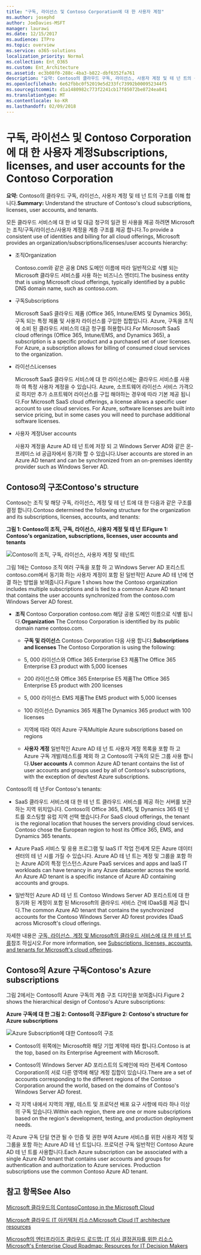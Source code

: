 ```yaml
---
title: "구독, 라이선스 및 Contoso Corporation에 대 한 사용자 계정"
ms.author: josephd
author: JoeDavies-MSFT
manager: laurawi
ms.date: 12/15/2017
ms.audience: ITPro
ms.topic: overview
ms.service: o365-solutions
localization_priority: Normal
ms.collection: Ent_O365
ms.custom: Ent_Architecture
ms.assetid: ec3b08f0-288c-4ba3-b822-dbf6352fa761
description: "요약: Contoso의 클라우드 구독, 라이선스, 사용자 계정 및 테 넌 트의 구조를 이해 합니다."
ms.openlocfilehash: 6e62fbbc0f52019e5d233fc73992b000952344f5
ms.sourcegitcommit: d1a1480982c773f2241cb17f85072be8724ea841
ms.translationtype: MT
ms.contentlocale: ko-KR
ms.lasthandoff: 02/09/2018
---
```

# <a name="subscriptions-licenses-and-user-accounts-for-the-contoso-corporation"></a><span data-ttu-id="e9bf2-103">구독, 라이선스 및 Contoso Corporation에 대 한 사용자 계정</span><span class="sxs-lookup"><span data-stu-id="e9bf2-103">Subscriptions, licenses, and user accounts for the Contoso Corporation</span></span>

 <span data-ttu-id="e9bf2-104">**요약:** Contoso의 클라우드 구독, 라이선스, 사용자 계정 및 테 넌 트의 구조를 이해 합니다.</span><span class="sxs-lookup"><span data-stu-id="e9bf2-104">**Summary:** Understand the structure of Contoso's cloud subscriptions, licenses, user accounts, and tenants.</span></span>
  
<span data-ttu-id="e9bf2-105">모든 클라우드 서비스에 대 한 id 및 대금 청구의 일관 된 사용을 제공 하려면 Microsoft는 조직/구독/라이선스/사용자 계정을 계층 구조를 제공 합니다.</span><span class="sxs-lookup"><span data-stu-id="e9bf2-105">To provide a consistent use of identities and billing for all cloud offerings, Microsoft provides an organization/subscriptions/licenses/user accounts hierarchy:</span></span>
  
- <span data-ttu-id="e9bf2-106">조직</span><span class="sxs-lookup"><span data-stu-id="e9bf2-106">Organization</span></span>
    
    <span data-ttu-id="e9bf2-107">Contoso.com와 같은 공용 DNS 도메인 이름에 따라 일반적으로 식별 되는 Microsoft 클라우드 서비스를 사용 하는 비즈니스 엔터티.</span><span class="sxs-lookup"><span data-stu-id="e9bf2-107">The business entity that is using Microsoft cloud offerings, typically identified by a public DNS domain name, such as contoso.com.</span></span>
    
- <span data-ttu-id="e9bf2-108">구독</span><span class="sxs-lookup"><span data-stu-id="e9bf2-108">Subscriptions</span></span>
    
    <span data-ttu-id="e9bf2-p101">Microsoft SaaS 클라우드 제품 (Office 365, Intune/EMS 및 Dynamics 365), 구독 되는 특정 제품 및 사용자 라이선스를 구입한 집합입니다. Azure, 구독을 조직에 소비 된 클라우드 서비스의 대금 청구를 허용합니다.</span><span class="sxs-lookup"><span data-stu-id="e9bf2-p101">For Microsoft SaaS cloud offerings (Office 365, Intune/EMS, and Dynamics 365), a subscription is a specific product and a purchased set of user licenses. For Azure, a subscription allows for billing of consumed cloud services to the organization.</span></span>
    
- <span data-ttu-id="e9bf2-111">라이선스</span><span class="sxs-lookup"><span data-stu-id="e9bf2-111">Licenses</span></span>
    
    <span data-ttu-id="e9bf2-p102">Microsoft SaaS 클라우드 서비스에 대 한 라이선스에는 클라우드 서비스를 사용 하 여 특정 사용자 계정을 수 있습니다. Azure, 소프트웨어 라이선스 서비스 가격으로 하지만 추가 소프트웨어 라이선스를 구입 해야하는 경우에 따라 기본 제공 됩니다.</span><span class="sxs-lookup"><span data-stu-id="e9bf2-p102">For Microsoft SaaS cloud offerings, a license allows a specific user account to use cloud services. For Azure, software licenses are built into service pricing, but in some cases you will need to purchase additional software licenses.</span></span>
    
- <span data-ttu-id="e9bf2-114">사용자 계정</span><span class="sxs-lookup"><span data-stu-id="e9bf2-114">User accounts</span></span>
    
    <span data-ttu-id="e9bf2-115">사용자 계정을 Azure AD 테 넌 트에 저장 되 고 Windows Server AD와 같은 온-프레미스 id 공급자에서 동기화 할 수 있습니다.</span><span class="sxs-lookup"><span data-stu-id="e9bf2-115">User accounts are stored in an Azure AD tenant and can be synchronized from an on-premises identity provider such as Windows Server AD.</span></span>
    
## <a name="contosos-structure"></a><span data-ttu-id="e9bf2-116">Contoso의 구조</span><span class="sxs-lookup"><span data-stu-id="e9bf2-116">Contoso's structure</span></span>

<span data-ttu-id="e9bf2-117">Contoso는 조직 및 해당 구독, 라이선스, 계정 및 테 넌 트에 대 한 다음과 같은 구조를 결정 합니다.</span><span class="sxs-lookup"><span data-stu-id="e9bf2-117">Contoso determined the following structure for the organization and its subscriptions, licenses, accounts, and tenants:</span></span>
  
<span data-ttu-id="e9bf2-118">**그림 1: Contoso의 조직, 구독, 라이선스, 사용자 계정 및 테 넌 트**</span><span class="sxs-lookup"><span data-stu-id="e9bf2-118">**Figure 1: Contoso's organization, subscriptions, licenses, user accounts and tenants**</span></span>

![Contoso의 조직, 구독, 라이선스, 사용자 계정 및 테넌트](images/Contoso_Poster/Subscriptions.png)
  
<span data-ttu-id="e9bf2-120">그림 1에는 Contoso 조직 여러 구독을 포함 하 고 Windows Server AD 포리스트 contoso.com에서 동기화 하는 사용자 계정이 포함 된 일반적인 Azure AD 테 넌에 연결 하는 방법을 보여줍니다.</span><span class="sxs-lookup"><span data-stu-id="e9bf2-120">Figure 1 shows how the Contoso organization includes multiple subscriptions and is tied to a common Azure AD tenant that contains the user accounts synchronized from the contoso.com Windows Server AD forest.</span></span>
  
- <span data-ttu-id="e9bf2-121">**조직** Contoso Corporation contoso.com 해당 공용 도메인 이름으로 식별 됩니다.</span><span class="sxs-lookup"><span data-stu-id="e9bf2-121">**Organization** The Contoso Corporation is identified by its public domain name contoso.com.</span></span>
    
  - <span data-ttu-id="e9bf2-122">**구독 및 라이선스** Contoso Corporation 다음 사용 합니다.</span><span class="sxs-lookup"><span data-stu-id="e9bf2-122">**Subscriptions and licenses** The Contoso Corporation is using the following:</span></span>
    
  - <span data-ttu-id="e9bf2-123">5, 000 라이선스와 Office 365 Enterprise E3 제품</span><span class="sxs-lookup"><span data-stu-id="e9bf2-123">The Office 365 Enterprise E3 product with 5,000 licenses</span></span>
    
  - <span data-ttu-id="e9bf2-124">200 라이선스와 Office 365 Enterprise E5 제품</span><span class="sxs-lookup"><span data-stu-id="e9bf2-124">The Office 365 Enterprise E5 product with 200 licenses</span></span>
    
  - <span data-ttu-id="e9bf2-125">5, 000 라이선스 EMS 제품</span><span class="sxs-lookup"><span data-stu-id="e9bf2-125">The EMS product with 5,000 licenses</span></span>
    
  - <span data-ttu-id="e9bf2-126">100 라이선스 Dynamics 365 제품</span><span class="sxs-lookup"><span data-stu-id="e9bf2-126">The Dynamics 365 product with 100 licenses</span></span>
    
  - <span data-ttu-id="e9bf2-127">지역에 따라 여러 Azure 구독</span><span class="sxs-lookup"><span data-stu-id="e9bf2-127">Multiple Azure subscriptions based on regions</span></span>
    
  - <span data-ttu-id="e9bf2-128">**사용자 계정** 일반적인 Azure AD 테 넌 트 사용자 계정 목록을 포함 하 고 Azure 구독 개발/테스트를 제외 하 고 Contoso의 구독의 모든 그룹 사용 합니다.</span><span class="sxs-lookup"><span data-stu-id="e9bf2-128">**User accounts** A common Azure AD tenant contains the list of user accounts and groups used by all of Contoso's subscriptions, with the exception of dev/test Azure subscriptions.</span></span>
    
<span data-ttu-id="e9bf2-129">Contoso의 테 넌:</span><span class="sxs-lookup"><span data-stu-id="e9bf2-129">For Contoso's tenants:</span></span>
  
- <span data-ttu-id="e9bf2-p103">SaaS 클라우드 서비스에 대 한 테 넌 트 클라우드 서비스를 제공 하는 서버를 보관 하는 지역 위치입니다. Contoso의 Office 365, EMS, 및 Dynamics 365 테 넌 트를 호스팅할 유럽 지역 선택 했습니다.</span><span class="sxs-lookup"><span data-stu-id="e9bf2-p103">For SaaS cloud offerings, the tenant is the regional location that houses the servers providing cloud services. Contoso chose the European region to host its Office 365, EMS, and Dynamics 365 tenants.</span></span> 
    
- <span data-ttu-id="e9bf2-p104">Azure PaaS 서비스 및 응용 프로그램 및 IaaS IT 작업 전세계 모든 Azure 데이터 센터의 테 넌 시를 가질 수 있습니다. Azure AD 테 넌 트는 계정 및 그룹을 포함 하는 Azure AD의 특정 인스턴스.</span><span class="sxs-lookup"><span data-stu-id="e9bf2-p104">Azure PaaS services and apps and IaaS IT workloads can have tenancy in any Azure datacenter across the world. An Azure AD tenant is a specific instance of Azure AD containing accounts and groups.</span></span>
    
- <span data-ttu-id="e9bf2-134">일반적인 Azure AD 테 넌 트 Contoso Windows Server AD 포리스트에 대 한 동기화 된 계정이 포함 된 Microsoft의 클라우드 서비스 간에 IDaaS를 제공 합니다.</span><span class="sxs-lookup"><span data-stu-id="e9bf2-134">The common Azure AD tenant that contains the synchronized accounts for the Contoso Windows Server AD forest provides IDaaS across Microsoft's cloud offerings.</span></span>
    
<span data-ttu-id="e9bf2-135">자세한 내용은 [구독, 라이선스, 계정 및 Microsoft의 클라우드 서비스에 대 한 테 넌 트를](subscriptions-licenses-accounts-and-tenants-for-microsoft-cloud-offerings.md)참조 하십시오.</span><span class="sxs-lookup"><span data-stu-id="e9bf2-135">For more information, see [Subscriptions, licenses, accounts, and tenants for Microsoft's cloud offerings](subscriptions-licenses-accounts-and-tenants-for-microsoft-cloud-offerings.md).</span></span>
  
## <a name="contosos-azure-subscriptions"></a><span data-ttu-id="e9bf2-136">Contoso의 Azure 구독</span><span class="sxs-lookup"><span data-stu-id="e9bf2-136">Contoso's Azure subscriptions</span></span>

<span data-ttu-id="e9bf2-137">그림 2에서는 Contoso의 Azure 구독의 계층 구조 디자인을 보여줍니다.</span><span class="sxs-lookup"><span data-stu-id="e9bf2-137">Figure 2 shows the hierarchical design of Contoso's Azure subscriptions:</span></span>
  
<span data-ttu-id="e9bf2-138">**Azure 구독에 대 한 그림 2: Contoso의 구조**</span><span class="sxs-lookup"><span data-stu-id="e9bf2-138">**Figure 2: Contoso's structure for Azure subscriptions**</span></span>

![Azure Subscription에 대한 Contoso의 구조](images/Contoso_Poster/Subscriptions_Nested.png)
  
- <span data-ttu-id="e9bf2-140">Contoso의 위쪽에는 Microsoft와 해당 기업 계약에 따라 합니다.</span><span class="sxs-lookup"><span data-stu-id="e9bf2-140">Contoso is at the top, based on its Enterprise Agreement with Microsoft.</span></span>
    
- <span data-ttu-id="e9bf2-141">Contoso의 Windows Server AD 포리스트의 도메인에 따라 전세계 Contoso Corporation의 서로 다른 영역에 해당 계정 집합이 있습니다.</span><span class="sxs-lookup"><span data-stu-id="e9bf2-141">There are a set of accounts corresponding to the different regions of the Contoso Corporation around the world, based on the domains of Contoso's Windows Server AD forest.</span></span>
    
- <span data-ttu-id="e9bf2-142">각 지역 내에서 지역의 개발, 테스트 및 프로덕션 배포 요구 사항에 따라 하나 이상의 구독 있습니다.</span><span class="sxs-lookup"><span data-stu-id="e9bf2-142">Within each region, there are one or more subscriptions based on the region's development, testing, and production deployment needs.</span></span>
    
<span data-ttu-id="e9bf2-p105">각 Azure 구독 단일 연관 될 수 인증 및 권한 부여 Azure 서비스를 위한 사용자 계정 및 그룹을 포함 하는 Azure AD 테 넌 트입니다. 프로덕션 구독 일반적인 Contoso Azure AD 테 넌 트를 사용합니다.</span><span class="sxs-lookup"><span data-stu-id="e9bf2-p105">Each Azure subscription can be associated with a single Azure AD tenant that contains user accounts and groups for authentication and authorization to Azure services. Production subscriptions use the common Contoso Azure AD tenant.</span></span>
  
## <a name="see-also"></a><span data-ttu-id="e9bf2-145">참고 항목</span><span class="sxs-lookup"><span data-stu-id="e9bf2-145">See Also</span></span>

[<span data-ttu-id="e9bf2-146">Microsoft 클라우드의 Contoso</span><span class="sxs-lookup"><span data-stu-id="e9bf2-146">Contoso in the Microsoft Cloud</span></span>](contoso-in-the-microsoft-cloud.md)
  
[<span data-ttu-id="e9bf2-147">Microsoft 클라우드 IT 아키텍처 리소스</span><span class="sxs-lookup"><span data-stu-id="e9bf2-147">Microsoft Cloud IT architecture resources</span></span>](microsoft-cloud-it-architecture-resources.md)

[<span data-ttu-id="e9bf2-148">Microsoft의 엔터프라이즈 클라우드 로드맵: IT 의사 결정권자를 위한 리소스</span><span class="sxs-lookup"><span data-stu-id="e9bf2-148">Microsoft's Enterprise Cloud Roadmap: Resources for IT Decision Makers</span></span>](https://sway.com/FJ2xsyWtkJc2taRD)




